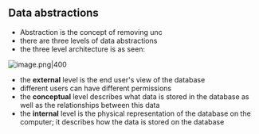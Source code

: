 ## Data abstractions

- Abstraction is the concept of removing unc
- there are three levels of data abstractions
- the three level architecture is as seen:

![image.png|400](LevelsOfDatabase.png)

- the **external** level is the end user's view of the database
- different users can have different permissions
- the **conceptual** level describes what data is stored in the database as well as the relationships between this data
- the **internal** level is the physical representation of the database on the computer; it describes how the data is stored on the database